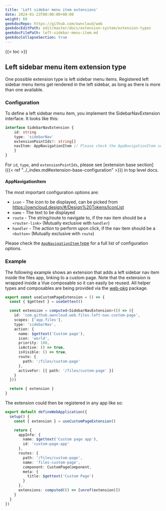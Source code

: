```yaml
---
title: 'Left sidebar menu item extensions'
date: 2024-01-23T00:00:00+00:00
weight: 60
geekdocRepo: https://github.com/owncloud/web
geekdocEditPath: edit/master/docs/extension-system/extension-types
geekdocFilePath: left-sidebar-menu-item.md
geekdocCollapseSection: true
---
```


{{< toc >}}

## Left sidebar menu item extension type

One possible extension type is left sidebar menu items. Registered left sidebar menu items get rendered in the left sidebar, as long as there is more than one available.

### Configuration

To define a left sidebar menu item, you implement the SidebarNavExtension interface.
It looks like this:

```typescript
interface SidebarNavExtension {
    id: string
    type: 'sidebarNav'
    extensionPointIds?: string[]
    navItem: AppNavigationItem // Please check the AppNavigationItem section below
    }
}
```

For `id`, `type`, and `extensionPointIds`, please see [extension base section]({{< ref "../_index.md#extension-base-configuration" >}}) in top level docs.

#### AppNavigationItem

The most important configuration options are:

- `icon` - The icon to be displayed, can be picked from https://owncloud.design/#/Design%20Tokens/IconList
- `name` - The text to be displayed
- `route` - The string/route to navigate to, if the nav item should be a `<router-link>` (Mutually exclusive with `handler`)
- `handler` - The action to perform upon click, if the nav item should be a `<button>` (Mutually exclusive with `route`)

Please check the [`AppNavigationItem` type](https://github.com/owncloud/web/blob/f069ce44919cde5d112c68a519d433e015a4a011/packages/web-pkg/src/apps/types.ts#L14) for a full list of configuration options.

### Example

The following example shows an extension that adds a left sidebar nav item inside the files app, linking to a custom page. Note that the extension is wrapped inside a Vue composable so it can easily be reused. All helper types and composables are being provided via the [web-pkg](https://github.com/owncloud/web/tree/master/packages/web-pkg) package.

```typescript
export const useCustomPageExtension = () => {
  const { $gettext } = useGettext()

  const extension = computed<SidebarNavExtension>(() => ({
    id: 'com.github.owncloud.web.files.left-nav.custom-page',
    scopes: ['app.files'],
    type: 'sidebarNav',
    action: {
      name: $gettext('Custom page'),
      icon: 'world',
      priority: 100,
      isActive: () => true,
      isVisible: () => true,
      route: {
        path: '/files/custom-page'
      },
      activeFor: [{ path: '/files/custom-page' }]
    }
  }))

  return { extension }
}
```

The extension could then be registered in any app like so:

```typescript
export default defineWebApplication({
  setup() {
    const { extension } = useCustomPageExtension()

    return {
      appInfo: {
        name: $gettext('Custom page app'),
        id: 'custom-page-app'
      },
      routes: {
        path: '/files/custom-page',
        name: 'files-custom-page',
        component: CustomPageComponent,
        meta: {
          title: $gettext('Custom Page')
        }
      },
      extensions: computed(() => [unref(extension)])
    }
  }
})
```
